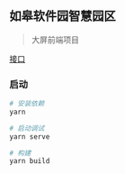 ## 如皋软件园智慧园区

> 大屏前端项目

[接口](./apis.md)

### 启动

```sh
# 安装依赖
yarn 

# 启动调试
yarn serve

# 构建
yarn build
```